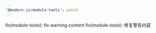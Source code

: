 ```yaml
---
'@modern-js/module-tools': patch
---
```


fix(module-tools): fix warning content
fix(module-tools): 修复警告内容
